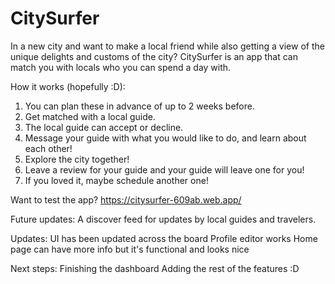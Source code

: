 # CitySurfer
In a new city and want to make a local friend while also getting a view of the unique delights and customs of the city? CitySurfer is an app that can match you with locals who you can spend a day with.

How it works (hopefully :D):
1. You can plan these in advance of up to 2 weeks before.
2. Get matched with a local guide.
3. The local guide can accept or decline.
4. Message your guide with what you would like to do, and learn about each other!
5. Explore the city together!
6. Leave a review for your guide and your guide will leave one for you!
7. If you loved it, maybe schedule another one!

Want to test the app?
https://citysurfer-609ab.web.app/

Future updates:
A discover feed for updates by local guides and travelers.

Updates:
UI has been updated across the board
Profile editor works
Home page can have more info but it's functional and looks nice

Next steps:
Finishing the dashboard 
Adding the rest of the features :D
